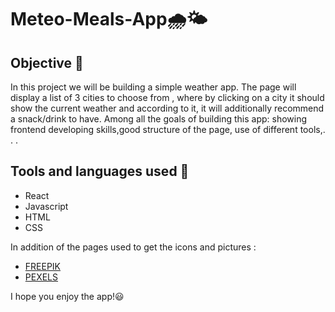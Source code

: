 # Meteo-Meals-App🌧️🌤️

## Objective 🥇
In this project we will be building a simple weather app. The page will display a list of 3 cities to choose from , where by clicking on a city it should show the current weather and according to it, it will additionally recommend a snack/drink to have. 
Among all the goals of building this app: showing frontend developing skills,good structure of the page, use of different tools,. . .

## Tools and languages used 🔑
- React
- Javascript
- HTML
- CSS
  
In addition of the pages used to get the icons and pictures :
  - [FREEPIK ](ww.freepik.com)
  - [PEXELS ](www.pexels.com)

I hope you enjoy the app!😃
